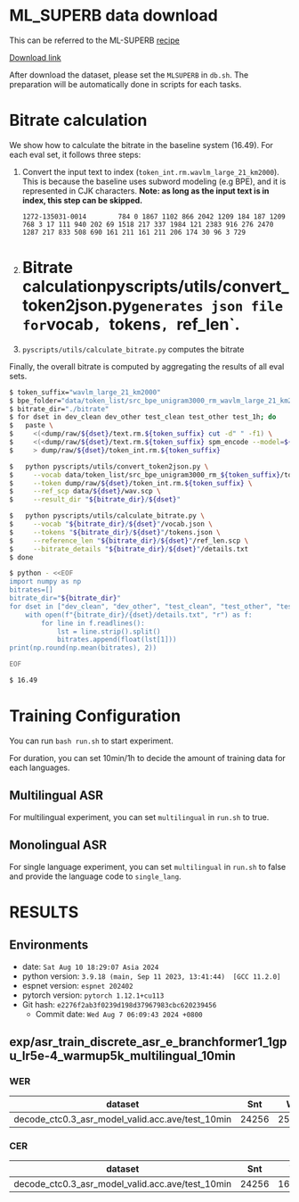 <!-- Generated by scripts/utils/show_asr_result.sh -->
# ML_SUPERB data download
This can be referred to the ML-SUPERB [recipe](https://github.com/espnet/espnet/blob/master/egs2/ml_superb/asr1)

[Download link](https://drive.google.com/file/d/1QYjl-7vflle__3AfuosAC5VJGiBDvEqz/view?usp=drive_link)

After download the dataset, please set the `MLSUPERB` in `db.sh`. The preparation will be automatically done in scripts for each tasks.

# Bitrate calculation

We show how to calculate the bitrate in the baseline system (16.49). For each eval set, it follows three steps:
1. Convert the input text to index (`token_int.rm.wavlm_large_21_km2000`). This is because the baseline uses subword modeling (e.g BPE), and it is represented in CJK characters. **Note: as long as the input text is in index, this step can be skipped.**
   ```
   1272-135031-0014        784 0 1867 1102 866 2042 1209 184 187 1209 768 3 17 111 940 202 69 1518 217 337 1984 121 2383 916 276 2470 1287 217 833 508 690 161 211 161 211 206 174 30 96 3 729
   ```
2. # Bitrate calculationpyscripts/utils/convert_token2json.py` generates json file for `vocab`, `tokens`, `ref_len`.
3. `pyscripts/utils/calculate_bitrate.py` computes the bitrate

Finally, the overall bitrate is computed by aggregating the results of all eval sets.

```bash
$ token_suffix="wavlm_large_21_km2000"
$ bpe_folder="data/token_list/src_bpe_unigram3000_rm_wavlm_large_21_km2000"
$ bitrate_dir="./bitrate"
$ for dset in dev_clean dev_other test_clean test_other test_1h; do
$   paste \
$     <(<dump/raw/${dset}/text.rm.${token_suffix} cut -d" " -f1) \
$     <(<dump/raw/${dset}/text.rm.${token_suffix} spm_encode --model=${bpe_folder}/bpe.model --output_format=id) \
$     > dump/raw/${dset}/token_int.rm.${token_suffix}

$   python pyscripts/utils/convert_token2json.py \
$     --vocab data/token_list/src_bpe_unigram3000_rm_${token_suffix}/tokens.txt \
$     --token dump/raw/${dset}/token_int.rm.${token_suffix} \
$     --ref_scp data/${dset}/wav.scp \
$     --result_dir "${bitrate_dir}/${dset}"

$   python pyscripts/utils/calculate_bitrate.py \
$     --vocab "${bitrate_dir}/${dset}"/vocab.json \
$     --tokens "${bitrate_dir}/${dset}"/tokens.json \
$     --reference_len "${bitrate_dir}/${dset}"/ref_len.scp \
$     --bitrate_details "${bitrate_dir}/${dset}"/details.txt
$ done

$ python - <<EOF
import numpy as np
bitrates=[]
bitrate_dir="${bitrate_dir}"
for dset in ["dev_clean", "dev_other", "test_clean", "test_other", "test_1h"]:
    with open(f"{bitrate_dir}/{dset}/details.txt", "r") as f:
        for line in f.readlines():
            lst = line.strip().split()
            bitrates.append(float(lst[1]))
print(np.round(np.mean(bitrates), 2))

EOF

$ 16.49
```
# Training Configuration

You can run `bash run.sh` to start experiment.

For duration, you can set 10min/1h to decide the amount of training data for each languages.
## Multilingual ASR
For multilingual experiment, you can set `multilingual` in `run.sh` to true.
## Monolingual ASR
For single language experiment, you can set `multilingual` in `run.sh` to false and provide the language code to `single_lang`.

# RESULTS
## Environments
- date: `Sat Aug 10 18:29:07 Asia 2024`
- python version: `3.9.18 (main, Sep 11 2023, 13:41:44)  [GCC 11.2.0]`
- espnet version: `espnet 202402`
- pytorch version: `pytorch 1.12.1+cu113`
- Git hash: `e2276f2ab3f0239d198d37967983cbc620239456`
  - Commit date: `Wed Aug 7 06:09:43 2024 +0800`

## exp/asr_train_discrete_asr_e_branchformer1_1gpu_lr5e-4_warmup5k_multilingual_10min
### WER

|dataset|Snt|Wrd|Corr|Sub|Del|Ins|Err|S.Err|
|---|---|---|---|---|---|---|---|---|
|decode_ctc0.3_asr_model_valid.acc.ave/test_10min|24256|254316|2.7|94.1|3.2|70.1|167.4|100.0|

### CER

|dataset|Snt|Wrd|Corr|Sub|Del|Ins|Err|S.Err|
|---|---|---|---|---|---|---|---|---|
|decode_ctc0.3_asr_model_valid.acc.ave/test_10min|24256|1600215|30.4|56.3|13.4|18.5|88.1|100.0|
